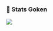 ### 👑 Stats Goken

<img src="https://github-readme-stats-gxk3n.vercel.app/api/top-langs/?username=gxk3n&layout=compact&theme=radical&card_width=300&cache_seconds=1"/>
